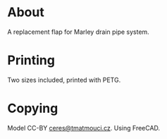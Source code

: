 # About

A replacement flap for Marley drain pipe system.

# Printing

Two sizes included, printed with PETG.

# Copying

Model CC-BY ceres@tmatmouci.cz.
Using FreeCAD.
